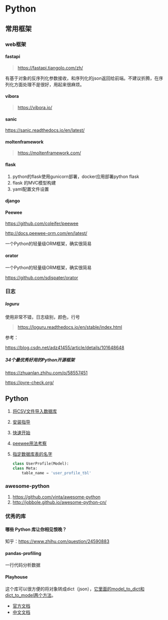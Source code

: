Python
===

## 常用框架

### web框架

#### fastapi

> https://fastapi.tiangolo.com/zh/

有基于对象的反序列化参数接收，和序列化的json返回给前端。不建议折腾，在序列化方面处理不是很好，用起来很麻烦。

#### vibora

> https://vibora.io/

#### sanic
https://sanic.readthedocs.io/en/latest/

####  moltenframework

> https://moltenframework.com/

#### flask

1. python的flask使用gunicorn部署，docker应用部署python flask
2. flask 的MVC模型构建
3. yaml配置文件设置

#### django

#### Peewee

https://github.com/coleifer/peewee

http://docs.peewee-orm.com/en/latest/

一个Python的轻量级ORM框架，确实很简易

#### orator

一个Python的轻量级ORM框架，确实很简易

https://github.com/sdispater/orator



### 日志

##### loguru
使用非常不错，日志级别，颜色，行号
> https://loguru.readthedocs.io/en/stable/index.html

参考：

https://blog.csdn.net/adz41455/article/details/101648648

#####  34个最优秀好用的Python开源框架
https://zhuanlan.zhihu.com/p/58557451

https://pyre-check.org/

## Python



1. [将CSV文件导入数据库](https://gitee.com/cctv-eric/peewee-python)
1. [安装指导](http://docs.peewee-orm.com/en/latest/peewee/installation.html)
1. [快速开始](https://www.jianshu.com/p/16d1c330810c)
1. [peewee用法考察](https://www.jianshu.com/p/182ea382b99f)
1. [指定数据库表的名字](https://www.osgeo.cn/peewee/peewee/models.html#creating-model-tables)

    ```python
    class UserProfile(Model):
    class Meta:
        table_name = 'user_profile_tbl'
    ```

### awesome-python

1. https://github.com/vinta/awesome-python
1. http://jobbole.github.io/awesome-python-cn/

### 优秀的库

#### 哪些 Python 库让你相见恨晚？

知乎：https://www.zhihu.com/question/24590883

#### pandas-profiling

一行代码分析数据

#### Playhouse

这个库可以很方便的将对象转成dict（json），[它里面的model_to_dict和dict_to_model两个方法](https://www.cnblogs.com/fnng/p/6879779.html)。

* [官方文档](http://docs.peewee-orm.com/en/latest/)
* [中文文档](https://www.osgeo.cn/peewee/index.html)
